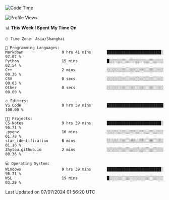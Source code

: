 <!--START_SECTION:waka-->
![Code Time](http://img.shields.io/badge/Code%20Time-1%2C823%20hrs%2043%20mins-blue)

![Profile Views](http://img.shields.io/badge/Profile%20Views-7-blue)

📊 **This Week I Spent My Time On** 

```text
🕑︎ Time Zone: Asia/Shanghai

💬 Programming Languages: 
Markdown                 9 hrs 41 mins       ████████████████████████░   97.07 % 
Python                   15 mins             █░░░░░░░░░░░░░░░░░░░░░░░░   02.54 % 
C++                      2 mins              ░░░░░░░░░░░░░░░░░░░░░░░░░   00.36 % 
CSV                      0 secs              ░░░░░░░░░░░░░░░░░░░░░░░░░   00.03 % 
Other                    0 secs              ░░░░░░░░░░░░░░░░░░░░░░░░░   00.00 % 

🔥 Editors: 
VS Code                  9 hrs 59 mins       █████████████████████████   100.00 % 

🐱‍💻 Projects: 
CS-Notes                 9 hrs 39 mins       ████████████████████████░   96.71 % 
.pyenv                   10 mins             ░░░░░░░░░░░░░░░░░░░░░░░░░   01.78 % 
star_identification      6 mins              ░░░░░░░░░░░░░░░░░░░░░░░░░   01.16 % 
Zhytou.github.io         2 mins              ░░░░░░░░░░░░░░░░░░░░░░░░░   00.36 % 

💻 Operating System: 
Windows                  9 hrs 39 mins       ████████████████████████░   96.71 % 
WSL                      19 mins             █░░░░░░░░░░░░░░░░░░░░░░░░   03.29 % 
```


 Last Updated on 07/07/2024 01:56:20 UTC
<!--END_SECTION:waka-->